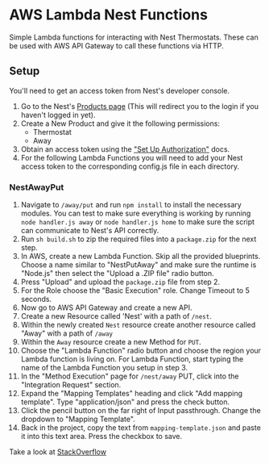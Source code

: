 # AWS Lambda Nest Functions

Simple Lambda functions for interacting with Nest Thermostats. These can be used with AWS API Gateway to call these functions via HTTP.

## Setup
You'll need to get an access token from Nest's developer console.

1. Go to the Nest's [Products page](https://developer.nest.com/products) (This will redirect you to the login if you haven't logged in yet).
2. Create a New Product and give it the following permissions:
	- Thermostat
	- Away
3. Obtain an access token using the ["Set Up Authorization"](https://developer.nest.com/documentation/cloud/how-to-auth/) docs.
4. For the following Lambda Functions you will need to add your Nest access token to the corresponding config.js file in each directory.

### NestAwayPut

1. Navigate to `/away/put` and run `npm install` to install the necessary modules. You can test to make sure everything is working by running `node handler.js away` or `node handler.js home` to make sure the script can communicate to Nest's API correctly.
2. Run `sh build.sh` to zip the required files into a `package.zip` for the next step.
3. In AWS, create a new Lambda Function. Skip all the provided blueprints. Choose a name similar to "NestPutAway" and make sure the runtime is "Node.js" then select the "Upload a .ZIP file" radio button.
3. Press "Upload" and upload the `package.zip` file from step 2.
4. For the Role choose the "Basic Execution" role. Change Timeout to 5 seconds.
5. Now go to AWS API Gateway and create a new API.
6. Create a new Resource called 'Nest' with a path of `/nest`.
7. Within the newly created `Nest` resource create another resource called "Away" with a path of `/away`
8. Within the `Away` resource create a new Method for `PUT`.
9. Choose the "Lambda Function" radio button and choose the region your Lambda function is living on. For Lambda Function, start typing the name of the Lambda Function you setup in step 3.
10. In the "Method Execution" page for `/nest/away` PUT, click into the "Integration Request" section.
11. Expand the "Mapping Templates" heading and click "Add mapping template". Type "application/json" and press the check button.
12. Click the pencil button on the far right of Input passthrough. Change the dropdown to "Mapping Template".
13. Back in the project, copy the text from `mapping-template.json` and paste it into this text area. Press the checkbox to save.


Take a look at  [StackOverflow](http://stackoverflow.com/a/31345080/610982)